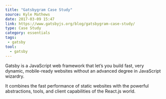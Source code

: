 ```yaml
---
title: "Gatsbygram Case Study"
source: Kyle Mathews
date: 2017-03-09 15:47
link: https://www.gatsbyjs.org/blog/gatsbygram-case-study/
type: Case Study
category: essentials
tags: 
 - gatsby
tool:
  - gatsby
---
```

Gatsby is a JavaScript web framework that let’s you build fast, very dynamic, mobile-ready websites without an advanced degree in JavaScript wizardry.

It combines the fast performance of static websites with the powerful abstractions, tools, and client capabilities of the React.js world.





